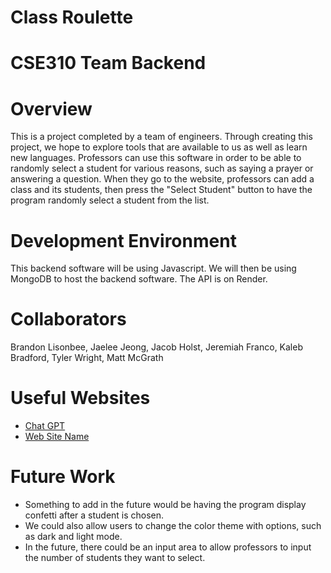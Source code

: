 # Class Roulette
# CSE310 Team Backend
# Overview

This is a project completed by a team of engineers. Through creating this project, we hope to explore tools that are available to us as well as learn new languages. Professors can use this software in order to be able to randomly select a student for various reasons, such as saying a prayer or answering a question. When they go to the website, professors can add a class and its students, then press the "Select Student" button to have the program randomly select a student from the list. 

# Development Environment

This backend software will be using Javascript. We will then be using MongoDB to host the backend software. The API is on Render.

# Collaborators

Brandon Lisonbee, Jaelee Jeong, Jacob Holst, Jeremiah Franco, Kaleb Bradford, Tyler Wright, Matt McGrath

# Useful Websites

- [Chat GPT](https://chat.openai.com/)
- [Web Site Name](http://url.link.goes.here)

# Future Work

- Something to add in the future would be having the program display confetti after a student is chosen.
- We could also allow users to change the color theme with options, such as dark and light mode.
- In the future, there could be an input area to allow professors to input the number of students they want to select. 

